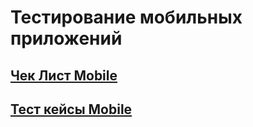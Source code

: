 # Тестирование мобильных приложений  
## [Чек Лист Mobile](https://docs.google.com/spreadsheets/d/1JYNOLWiSfOS2Aug7NAxAmzfAdppR1rbgnS4cP80w9PA/edit?gid=0#gid=0)  
## [Тест кейсы Mobile](https://drive.google.com/file/d/1h3WlFoGDIBoF3h-hoSFwb7TTyZBV8ITm/view)
